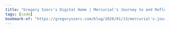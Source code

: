 ```yaml
---
title: "Gregory Szorc's Digital Home | Mercurial's Journey to and Reflections on Python 3"
tags: [code]
bookmark-of: "https://gregoryszorc.com/blog/2020/01/13/mercurial's-journey-to-and-reflections-on-python-3/"
---
```

